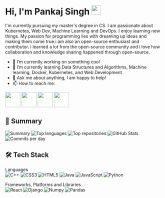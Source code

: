 # Hi, I'm Pankaj Singh <img src="https://user-images.githubusercontent.com/39955420/147578264-bae0526c-028a-49d2-8af8-d08bb4edbd2a.gif" height="30" width="30">

I'm currently pursuing my master's degree in CS. I am passionate about Kubernetes, Web Dev, Machine Learning and DevOps. I enjoy learning new things.
My passion for programming lies with dreaming up ideas and making them come true.i am also an open-source enthusiast and contributor. i learned a lot from the open-source community and i love how collaboration and knowledge sharing happened through open-source.

- 🔭 I’m currently working on something cool
- 🌱 I’m currently learning Data Structures and Algorithms, Machine learning, Docker, Kubernetes, and Web Development
- 💬 Ask me about anything, I am happy to help!
- 📫 How to reach me:

[<img src="https://user-images.githubusercontent.com/39955420/147572655-e5feabb1-2a36-467c-9906-1fc66d606b41.png" height="48" width="48">](https://www.linkedin.com/)
[<img src="https://user-images.githubusercontent.com/39955420/147572505-a0f98499-2d13-4149-a68a-a66f7ebe0e23.png" height="48" width="48">](https://twitter.com/its_pankaj10)
[<img src="https://user-images.githubusercontent.com/39955420/147611479-36ad6cd0-3b53-4d46-8035-0bd940e01a57.png" height="48" width="48">](mailto:pankajsingh132000@gmail.com)
[<img src="https://user-images.githubusercontent.com/39955420/147572858-093e11d5-c974-43de-9795-f328d4cda097.png" height="48" width="48">](https://www.instagram.com/its_pankajsingh10)

## 🚀 Summary

![Summary](https://github-profile-summary-cards.vercel.app/api/cards/profile-details?username=Pankaj-SinghR&theme=monokai) 
![Top languages](https://github-profile-summary-cards.vercel.app/api/cards/most-commit-language?username=Pankaj-SinghR&theme=monokai) 
![Top repositories](https://github-profile-summary-cards.vercel.app/api/cards/repos-per-language?username=Pankaj-SinghR&theme=monokai)
![GitHub Stats](https://github-profile-summary-cards.vercel.app/api/cards/stats?username=Pankaj-SinghR&theme=monokai)
![Commits per day](https://github-profile-summary-cards.vercel.app/api/cards/productive-time?username=Pankaj-SinghR&theme=monokai)

## 🛠 Tech Stack

Languages  
![C++](https://img.shields.io/badge/c++-%2300599C.svg?style=for-the-badge&logo=c%2B%2B&logoColor=white)
![CSS3](https://img.shields.io/badge/css3-%231572B6.svg?style=for-the-badge&logo=css3&logoColor=white)
![HTML5](https://img.shields.io/badge/html5-%23E34F26.svg?style=for-the-badge&logo=html5&logoColor=white)
![Java](https://img.shields.io/badge/java-%23ED8B00.svg?style=for-the-badge&logo=java&logoColor=white)
![JavaScript](https://img.shields.io/badge/javascript-%23323330.svg?style=for-the-badge&logo=javascript&logoColor=%23F7DF1E)
![Python](https://img.shields.io/badge/python-%23323330.svg?style=for-the-badge&logo=python&logoColor=%23F7DF1E)

Frameworks, Platforms and Libraries  
![React](https://img.shields.io/badge/React-%23323330.svg?style=for-the-badge&logo=react&logoColor=%23F7DF1E)
![Django](https://img.shields.io/badge/Django-%23404d59.svg?style=for-the-badge&logo=Django&logoColor=%2361DAFB)
![Numpy](https://img.shields.io/badge/numpy-%23404d59.svg?style=for-the-badge&logo=numpy&logoColor=%2361DAFB)
![Pandas](https://img.shields.io/badge/pandas-%23404d59.svg?style=for-the-badge&logo=pandas&logoColor=%2361DAFB)
